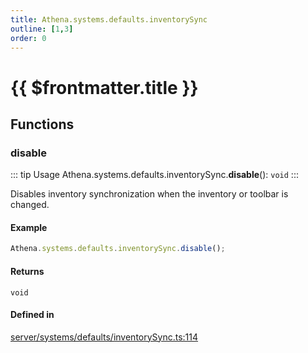 ```yaml
---
title: Athena.systems.defaults.inventorySync
outline: [1,3]
order: 0
---
```


# {{ $frontmatter.title }}


## Functions

### disable

::: tip Usage
Athena.systems.defaults.inventorySync.**disable**(): `void`
:::

Disables inventory synchronization when the inventory or toolbar is changed.

#### Example
```ts
Athena.systems.defaults.inventorySync.disable();
```

#### Returns

`void`

#### Defined in

[server/systems/defaults/inventorySync.ts:114](https://github.com/Stuyk/altv-athena/blob/27a8c87/src/core/server/systems/defaults/inventorySync.ts#L114)
